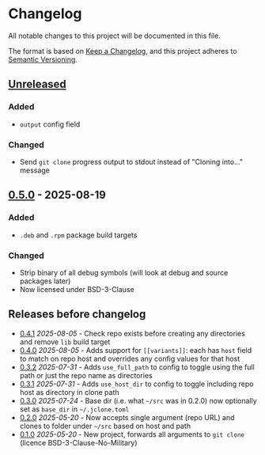 # Changelog

All notable changes to this project will be documented in this file.

The format is based on [Keep a Changelog](https://keepachangelog.com/en/1.1.0/),
and this project adheres to [Semantic Versioning](https://semver.org/spec/v2.0.0.html).

## [Unreleased]

### Added

- `output` config field

### Changed

- Send `git clone` progress output to stdout instead of "Cloning into..." message

## [0.5.0] - 2025-08-19

### Added

- `.deb` and `.rpm` package build targets

### Changed

- Strip binary of all debug symbols (will look at debug and source packages later)
- Now licensed under BSD-3-Clause

## Releases before changelog

* [0.4.1] *2025-08-05* - Check repo exists before creating any directories and remove `lib` build target
* [0.4.0] *2025-08-05* - Adds support for `[[variants]]`: each has `host` field to match on repo host and overrides any config values for that host
* [0.3.2] *2025-07-31* - Adds `use_full_path` to config to toggle using the full path or just the repo name as directories
* [0.3.1] *2025-07-31* - Adds `use_host_dir` to config to toggle including repo host as directory in clone path
* [0.3.0] *2025-07-24* - Base dir (i.e. what `~/src` was in 0.2.0) now optionally set as `base_dir` in `~/.jclone.toml`
* [0.2.0] *2025-05-20* - Now accepts single argument (repo URL) and clones to folder under `~/src` based on host and path
* [0.1.0] *2025-05-20* - New project, forwards all arguments to `git clone` (licence BSD-3-Clause-No-Military)

[Unreleased]: https://github.com/jacobwalkr/jclone/compare/v0.5.0..main
[0.5.0]: https://github.com/jacobwalkr/jclone/compare/v0.4.1..v0.5.0
[0.4.1]: https://github.com/jacobwalkr/jclone/compare/v0.4.0..v0.4.1
[0.4.0]: https://github.com/jacobwalkr/jclone/compare/v0.3.2..v0.4.0
[0.3.2]: https://github.com/jacobwalkr/jclone/compare/v0.3.1..v0.3.2
[0.3.1]: https://github.com/jacobwalkr/jclone/compare/v0.3.0..v0.3.1
[0.3.0]: https://github.com/jacobwalkr/jclone/compare/v0.2.0..v0.3.0
[0.2.0]: https://github.com/jacobwalkr/jclone/compare/v0.1.0..v0.2.0
[0.1.0]: https://github.com/jacobwalkr/jclone/releases/tag/v0.1.0